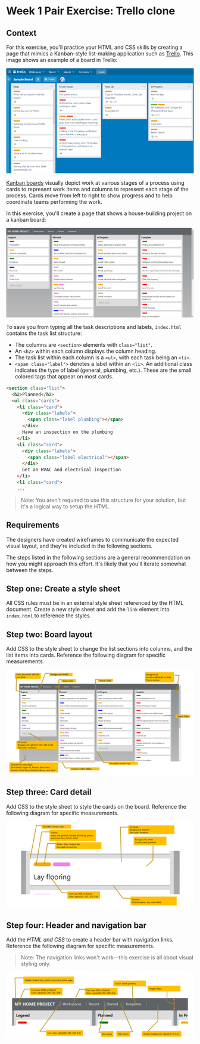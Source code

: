 # Week 1 Pair Exercise: Trello clone

## Context

For this exercise, you'll practice your HTML and CSS skills by creating a page that mimics a Kanban-style list-making application such as [Trello](https://www.trello.com). This image shows an example of a board in Trello:

![Trello example](img/trello.png)

[Kanban boards](https://en.wikipedia.org/wiki/Kanban_board) visually depict work at various stages of a process using cards to represent work items and columns to represent each stage of the process. Cards move from left to right to show progress and to help coordinate teams performing the work.

In this exercise, you'll create a page that shows a house-building project on a kanban board:

![Kanban](img/page.png)

To save you from typing all the task descriptions and labels, `index.html` contains the task list structure:

* The columns are `<section>` elements with `class="list"`.
* An `<h2>` within each column displays the column heading. 
* The task list within each column is a `<ul>`, with each task being an `<li>`.
* `<span class="label">` denotes a label within an `<li>`. An additional class indicates the type of label (general, plumbing, etc.). These are the small colored tags that appear on most cards.

```html
<section class="list">
  <h2>Planned</h2>
  <ul class="cards">
    <li class="card">
      <div class="labels">
        <span class="label plumbing"></span>
      </div>
      Have an inspection on the plumbing
    </li>
    <li class="card">
      <div class="labels">
        <span class="label electrical"></span>
      </div>
      Get an HVAC and electrical inspection
    </li>
    <li class="card">
    ...
```

> Note: You aren't required to use this structure for your solution, but it's a logical way to setup the HTML.



## Requirements

The designers have created wireframes to communicate the expected visual layout, and they're included in the following sections.

The steps listed in the following sections are a general recommendation on how you might approach this effort. It's likely that you'll iterate somewhat between the steps.

## Step one: Create a style sheet

All CSS rules must be in an external style sheet referenced by the HTML document. Create a new style sheet and add the `link` element into `index.html` to reference the styles.

## Step two: Board layout

Add CSS to the style sheet to change the list sections into columns, and the list items into cards. Reference the following diagram for specific measurements.

![Kanban board](img/board.PNG)

## Step three: Card detail

Add CSS to the style sheet to style the cards on the board. Reference the following diagram for specific measurements.

![Kanban card](img/card.PNG)

## Step four: Header and navigation bar

Add the _HTML and CSS_ to create a header bar with navigation links. Reference the following diagram for specific measurements.

> Note: The navigation links won't work—this exercise is all about visual styling only.

![Kanban header and navigation](img/header-nav.PNG)

